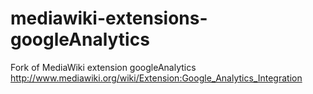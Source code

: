 mediawiki-extensions-googleAnalytics
====================================

Fork of MediaWiki extension googleAnalytics http://www.mediawiki.org/wiki/Extension:Google_Analytics_Integration
